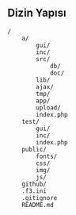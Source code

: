 ## Dizin Yapısı

    /
        a/
            gui/
            inc/
            src/
                db/
                doc/
            lib/
            ajax/
            tmp/
            app/
            upload/
            index.php
        test/
            gui/
            inc/
            index.php
        public/
            fonts/
            css/
            img/
            js/
        github/
        .f3.ini
        .gitignore
        README.md
